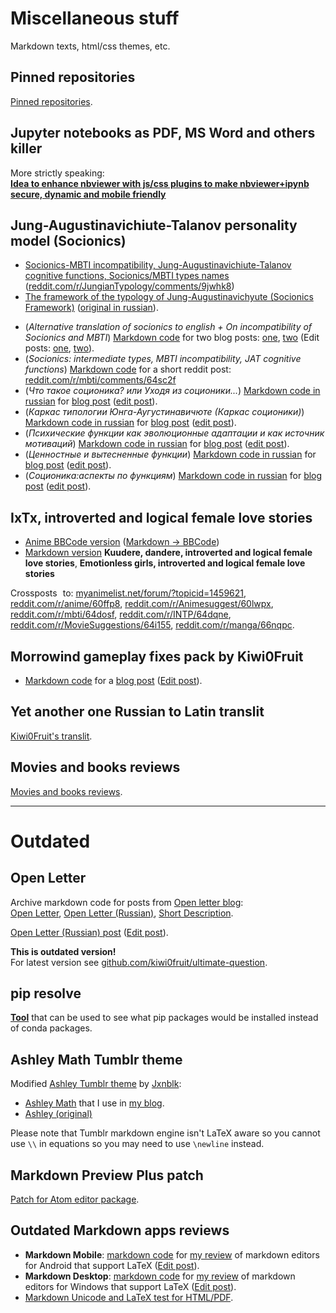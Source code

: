 # Miscellaneous stuff

Markdown texts, html/css themes, etc.


## Pinned repositories

[Pinned repositories](../README.md).


## Jupyter notebooks as PDF, MS Word and others killer

More strictly speaking:  
[**Idea to enhance nbviewer with js/css plugins to make nbviewer+ipynb secure, dynamic and mobile friendly**](pdf_and_word_killer.md)


## Jung-Augustinavichiute-Talanov personality model (Socionics)

* [Socionics-MBTI incompatibility, Jung-Augustinavichiute-Talanov cognitive functions, Socionics/MBTI types names](socionics-jat/reddit2.md) ([reddit.com/r/JungianTypology/comments/9jwhk8](https://www.reddit.com/r/JungianTypology/comments/9jwhk8/socionicsmbti_incompatibility/))
* [The framework of the typology of Jung-Augustinavichyute (Socionics Framework)](https://translate.google.ru/translate?hl=ru&sl=ru&tl=en&u=https%3A%2F%2Fgithub.com%2Fkiwi0fruit%2Fmisc%2Ftree%2Fmaster%2Fsrc%2Fsocionics-rus) ([original in russian](socionics-rus)).

- (*Alternative translation of socionics to english + On incompatibility of Socionics and MBTI*) [Markdown code](socionics-jat/intro.md) for two blog posts: [one](http://socionics-news.tumblr.com/post/141190741188), [two](http://kiwi0fruit.tumblr.com/post/141375887235) (Edit posts: [one](https://www.tumblr.com/edit/141190741188), [two](https://www.tumblr.com/edit/141375887235)).
- (*Socionics: intermediate types, MBTI incompatibility, JAT cognitive functions*) [Markdown code](socionics-jat/reddit.md) for a short reddit post: [reddit.com/r/mbti/comments/64sc2f](https://www.reddit.com/r/mbti/comments/64sc2f/socionics_intermediate_types_mbti_incompatibility/)
- (*Что такое соционика? или Уходя из соционики...*) [Markdown code in russian](socionics-rus/socionics_short.md) for [blog post](http://kiwi0fruit.tumblr.com/post/53623222016) ([edit post](https://www.tumblr.com/edit/53623222016)).
- (*Каркас типологии Юнга-Аугустинавичюте (Каркас соционики)*) [Markdown code in russian](socionics-rus/socionics_framework.md) for [blog post](http://kiwi0fruit.tumblr.com/post/36128399399) ([edit post](https://www.tumblr.com/edit/36128399399)).
- (*Психические функции как эволюционные адаптации и как источник мотиваций*) [Markdown code in russian](socionics-rus/functions.md) for [blog post](http://kiwi0fruit.tumblr.com/post/53774683435) ([edit post](https://www.tumblr.com/edit/53774683435)).
- (*Ценностные и вытесненные функции*) [Markdown code in russian](socionics-rus/valuable_functions.md) for [blog post](http://kiwi0fruit.tumblr.com/post/101332420320) ([edit post](https://www.tumblr.com/edit/101332420320)).
- (*Соционика:аспекты по функциям*) [Markdown code in russian](socionics-rus/functions_from_wikipedia.md) for [blog post](http://kiwi0fruit.tumblr.com/post/57594360708) ([edit post](https://www.tumblr.com/edit/57594360708)).


## IxTx, introverted and logical female love stories

- [Anime BBCode version](ixtx-female-love-stories/bbcode.txt) ([Markdown -> BBCode](http://feralhosting.github.io))
- [Markdown version](ixtx-female-love-stories/reddit_1.md) **Kuudere, dandere, introverted and logical female love stories**, **Emotionless girls, introverted and logical female love stories**

Crossposts to: [myanimelist.net/forum/?topicid=1459621](https://myanimelist.net/forum/?topicid=1459621#msg50058937), [reddit.com/r/anime/60ffp8](https://www.reddit.com/r/anime/comments/60ffp8/kuudere_dandere_introverted_and_logical_female/), [reddit.com/r/Animesuggest/60lwpx](https://www.reddit.com/r/Animesuggest/comments/60lwpx/kuudere_dandere_introverted_and_logical_female/), [reddit.com/r/mbti/64dosf](https://www.reddit.com/r/mbti/comments/64dosf/ixtx_introverted_and_logical_female_love_stories/), [reddit.com/r/INTP/64dqne](https://www.reddit.com/r/INTP/comments/64dqne/ixtx_introverted_and_logical_female_love_stories/), [reddit.com/r/MovieSuggestions/64i155](https://www.reddit.com/r/MovieSuggestions/comments/64i155/emotionless_girls_introverted_and_logical_female/), [reddit.com/r/manga/66nqpc](https://www.reddit.com/r/manga/comments/66nqpc/kuudere_dandere_introverted_and_logical_female/).


## Morrowind gameplay fixes pack by Kiwi0Fruit

- [Markdown code](morrowind/morrowind.md) for a [blog post](http://kiwi0fruit.tumblr.com/post/75569701908) ([Edit post](https://www.tumblr.com/edit/75569701908)).


## Yet another one Russian to Latin translit

[Kiwi0Fruit's translit](translit/translit.md).


## Movies and books reviews

[Movies and books reviews](review).


--------

# Outdated

## Open Letter

Archive markdown code for posts from [Open letter blog](http://zagubisalo.tumblr.com):  
[Open Letter](open_letter.md), [Open Letter (Russian)](open_letter_rus.md), [Short Description](short_description.md).

[Open Letter (Russian) post](http://zagubisalo.tumblr.com/post/143526471644) ([Edit post](https://www.tumblr.com/edit/143526471644)).

**This is outdated version!**  
For latest version see [github.com/kiwi0fruit/ultimate-question](https://github.com/kiwi0fruit/ultimate-question).


## pip resolve

[**Tool**](pip-resolve) that can be used to see what pip packages would be installed instead of conda packages.


## Ashley Math Tumblr theme

Modified [Ashley Tumblr theme](https://www.tumblr.com/theme/37012) by [Jxnblk](http://jxnblk.com/):

- [Ashley Math](ashley-tumblr-theme/ashley-math.html) that I use in [my blog](http://kiwi0fruit.tumblr.com/).
- [Ashley (original)](ashley-tumblr-theme/ashley-original.html)

Please note that Tumblr markdown engine isn't LaTeX aware so you cannot use `\\` in equations so you may need to use `\newline` instead.


## Markdown Preview Plus patch

[Patch for Atom editor package](mpp).


## Outdated Markdown apps reviews

* **Markdown Mobile**: [markdown code](markdown/markdown-mobile.md) for [my review](http://kiwi0fruit.tumblr.com/post/160341086820) of markdown editors for Android that support LaTeX ([Edit post](https://www.tumblr.com/edit/160341086820)).
* **Markdown Desktop**: [markdown code](markdown/markdown-desktop.md) for [my review](http://kiwi0fruit.tumblr.com/post/160364082720) of markdown editors for Windows that support LaTeX ([Edit post](https://www.tumblr.com/edit/160364082720)).
* [Markdown Unicode and LaTeX test for HTML/PDF](markdown/unicode-and-latex-test).
